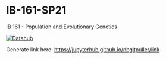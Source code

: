 # IB-161-SP21
IB 161 -  Population and Evolutionary Genetics 


 [![Datahub](https://img.shields.io/badge/Launch-UCB%20Datahub-blue.svg)](https://r.datahub.berkeley.edu/hub/user-redirect/git-pull?repo=https%3A%2F%2Fgithub.com%2Fds-modules%2FIB-161-SP21&urlpath=rstudio%2F&branch=main)


Generate link here:
https://jupyterhub.github.io/nbgitpuller/link


